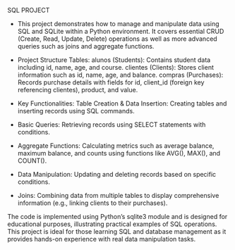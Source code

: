 SQL PROJECT
- This project demonstrates how to manage and manipulate data using SQL and SQLite within a Python environment. It covers essential CRUD (Create, Read, Update, Delete) operations as well as more advanced queries such as joins and aggregate functions.

- Project Structure Tables: alunos (Students): Contains student data including id, name, age, and course. clientes (Clients): Stores client information such as id, name, age, and balance. compras (Purchases): Records purchase details with fields for id, client_id (foreign key referencing clientes), product, and value.
- Key Functionalities: Table Creation & Data Insertion: Creating tables and inserting records using SQL commands.
- Basic Queries: Retrieving records using SELECT statements with conditions.
- Aggregate Functions: Calculating metrics such as average balance, maximum balance, and counts using functions like AVG(), MAX(), and COUNT().
- Data Manipulation: Updating and deleting records based on specific conditions.
- Joins: Combining data from multiple tables to display comprehensive information (e.g., linking clients to their purchases).

The code is implemented using Python’s sqlite3 module and is designed for educational purposes, illustrating practical examples of SQL operations. This project is ideal for those learning SQL and database management as it provides hands-on experience with real data manipulation tasks.
